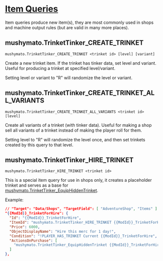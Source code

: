 # [Item Queries](https://stardewvalleywiki.com/Modding:Game_state_queries)

Item queries produce new item(s), they are most commonly used in shops and machine output rules (but are valid in many more places).

## mushymato.TrinketTinker_CREATE_TRINKET

```
mushymato.TrinketTinker_CREATE_TRINKET <trinket id> [level] [variant]
```

Create a new trinket item. If the trinket has tinker data, set level and variant. Useful for producing a trinket at specified level/variant.

Setting level or variant to "R" will randomize the level or variant.

## mushymato.TrinketTinker_CREATE_TRINKET_ALL_VARIANTS

```
mushymato.TrinketTinker_CREATE_TRINKET_ALL_VARIANTS <trinket id> [level]
```

Create all variants of a trinket (with tinker data). Useful for making a shop sell all variants of a trinket instead of making the player roll for them.

Setting level to "R" will randomize the level once, and then set trinkets created by this query to that level.

## mushymato.TrinketTinker_HIRE_TRINKET

```
mushymato.TrinketTinker_HIRE_TRINKET <trinket id>
```

This is a special item query for use in shops only, it creates a placeholder trinket and serves as a base for [mushymato.TrinketTinker_EquipHiddenTrinket](7.2-Actions.md).

Example:
```json
// "Target": "Data/Shops", "TargetField": [ "AdventureShop", "Items" ]
"{{ModId}}_TrinketForHire": {
  "Id": "{{ModId}}_TrinketForHire",
  "ItemId": "mushymato.TrinketTinker_HIRE_TRINKET {{ModId}}_TrinketForHire",
  "Price": 6000,
  "ObjectDisplayName": "Hire this merc for 1 day!",
  "Condition": "!PLAYER_HAS_TRINKET Current {{ModId}}_TrinketForHire",
  "ActionsOnPurchase": [
    "mushymato.TrinketTinker_EquipHiddenTrinket {{ModId}}_TrinketForHire 0 0 1"
  ]
},
```
